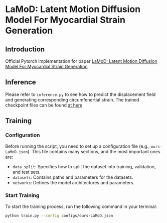 # LaMoD: Latent Motion Diffusion Model For Myocardial Strain Generation

## Introduction

Official Pytorch implementation for paper [LaMoD: Latent Motion Diffusion Model For Myocardial Strain Generation](https://arxiv.org/abs/2407.02229)

## Inference
Please refer to `inference.py` to see how to predict the displacement field and generating corresponding circumfenertial strain. The trained checkpoint files can be found [at here](https://drive.google.com/drive/folders/1Z99vlrvGoGVA-BQyIWQyDo2Fyw5HVkZ-?usp=drive_link) 

## Training

### Configuration

Before running the script, you need to set up a configuration file (e.g., `ours-LaMoD.json`). This file contains many sections, and the most important ones are:

- `data_split`: Specifies how to split the dataset into training, validation, and test sets.
- `datasets`: Contains paths and parameters for the datasets.
- `networks`: Defines the model architectures and parameters.

### Start Training

To start the training process, run the following command in your terminal:

```bash
python train.py --config configs/ours-LaMoD.json
```
